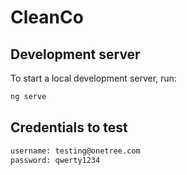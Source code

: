 # CleanCo

## Development server

To start a local development server, run:

```bash
ng serve
```

## Credentials to test

```bash
username: testing@onetree.com
password: qwerty1234
```
